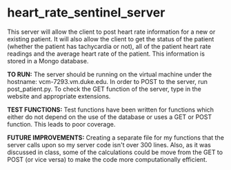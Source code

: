 # heart_rate_sentinel_server
This server will allow the client to post heart rate information for a new
or existing patient. It will also allow the client to get the status of the
patient (whether the patient has tachycardia or not), all of the patient
heart rate readings and the average heart rate of the patient. This information
is stored in a Mongo database. 


**TO RUN:**
The server should be running on the virtual machine under the hostname:
vcm-7293.vm.duke.edu. In order to POST to the server, run post_patient.py.
To check the GET function of the server, type in the website and appropriate 
extensions.


**TEST FUNCTIONS:**
Test functions have been written for functions which either do not depend
on the use of the database or uses a GET or POST function. This leads
to poor coverage. 


**FUTURE IMPROVEMENTS:**
Creating a separate file for my functions that the server calls upon so
my server code isn't over 300 lines. Also, as it was discussed in class,
some of the calculations could be move from the GET to POST (or vice versa)
to make the code more computationally efficient.

